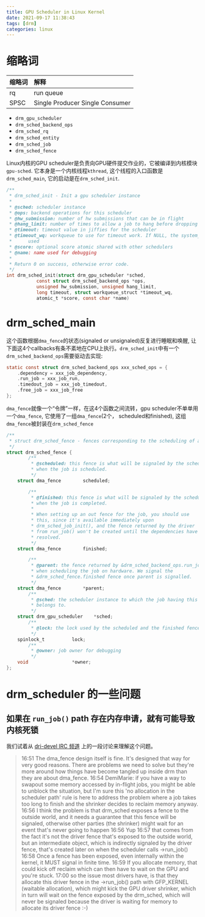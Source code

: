 ```yaml
---
title: GPU Scheduler in Linux Kernel
date: 2021-09-17 11:38:43
tags: [drm]
categories: linux
---
```


# 缩略词
| 缩略词                      | 解释                                      |
|:----------------------------|:------------------------------------------|
| rq                          | run queue                                 |
| SPSC                        | Single Producer Single Consumer           |

<!--more-->

- `drm_gpu_scheduler`
- `drm_sched_backend_ops`
- `drm_sched_rq`
- `drm_sched_entity`
- `drm_sched_job`
- `drm_sched_fence`

Linux内核的GPU scheduler是负责向GPU硬件提交作业的，它被编译到内核模块`gpu-sched`. 它本身是一个内核线程`kthread`, 这个线程的入口函数是`drm_sched_main`, 它的启动是在`drm_sched_init`. 


```c
/**
 * drm_sched_init - Init a gpu scheduler instance
 *
 * @sched: scheduler instance
 * @ops: backend operations for this scheduler
 * @hw_submission: number of hw submissions that can be in flight
 * @hang_limit: number of times to allow a job to hang before dropping it
 * @timeout: timeout value in jiffies for the scheduler
 * @timeout_wq: workqueue to use for timeout work. If NULL, the system_wq is
 *		used
 * @score: optional score atomic shared with other schedulers
 * @name: name used for debugging
 *
 * Return 0 on success, otherwise error code.
 */
int drm_sched_init(struct drm_gpu_scheduler *sched,
		   const struct drm_sched_backend_ops *ops,
		   unsigned hw_submission, unsigned hang_limit,
		   long timeout, struct workqueue_struct *timeout_wq,
		   atomic_t *score, const char *name)
```

# drm_sched_main

这个函数根据`dma_fence`的状态(signaled or unsignaled)反复进行睡眠和唤醒, 让下面这4个callbacks有条不紊地在CPU上执行。`drm_sched_init`中有一个`drm_sched_backend_ops`需要驱动去实现:

```c
static const struct drm_sched_backend_ops xxx_sched_ops = {
	.dependency = xxx_job_dependency,
	.run_job = xxx_job_run,
	.timedout_job = xxx_job_timedout,
	.free_job = xxx_job_free
};
```

`dma_fence`就像一个“令牌”一样，在这4个函数之间流转，gpu scheduler不单单用一个`dma_fence`, 它使用了一组`dma_fence`(2个， scheduled和finished), 这组`dma_fence`被封装在`drm_sched_fence`

```c
/**
 * struct drm_sched_fence - fences corresponding to the scheduling of a job.
 */
struct drm_sched_fence {
        /**
         * @scheduled: this fence is what will be signaled by the scheduler
         * when the job is scheduled.
         */
	struct dma_fence		scheduled;

        /**
         * @finished: this fence is what will be signaled by the scheduler
         * when the job is completed.
         *
         * When setting up an out fence for the job, you should use
         * this, since it's available immediately upon
         * drm_sched_job_init(), and the fence returned by the driver
         * from run_job() won't be created until the dependencies have
         * resolved.
         */
	struct dma_fence		finished;

        /**
         * @parent: the fence returned by &drm_sched_backend_ops.run_job
         * when scheduling the job on hardware. We signal the
         * &drm_sched_fence.finished fence once parent is signalled.
         */
	struct dma_fence		*parent;
        /**
         * @sched: the scheduler instance to which the job having this struct
         * belongs to.
         */
	struct drm_gpu_scheduler	*sched;
        /**
         * @lock: the lock used by the scheduled and the finished fences.
         */
	spinlock_t			lock;
        /**
         * @owner: job owner for debugging
         */
	void				*owner;
};
```

# drm_scheduler 的一些问题

## 如果在 `run_job()` path 存在内存申请，就有可能导致内核死锁

我们试着从 [dri-devel IRC 频道](https://oftc.irclog.whitequark.org/dri-devel/2023-03-10#31964051;) 上的一段讨论来理解这个问题。

> 16:51 <gfxstrand> The dma_fence design itself is fine. It's designed that way for very good reasons. There are problems we need to solve but they're more around how things have become tangled up inside drm than they are about dma_fence.
> 16:54 <bbrezillon> DemiMarie: if you have a way to swapout some memory accessed by in-flight jobs, you might be able to unblock the situation, but I'm sure this 'no allocation in the scheduler path' rule is here to address the problem where a job takes too long to finish and the shrinker decides to reclaim memory anyway.
> 16:56 <bbrezillon> I think the problem is that drm_sched exposes a fence to the outside world, and it needs a guarantee that this fence will be signaled, otherwise other parties (the shrinker) might wait for an event that's never going to happen
> 16:56 <gfxstrand> Yup
> 16:57 <bbrezillon> that comes from the fact it's not the driver fence that's exposed to the outside world, but an intermediate object, which is indirectly signaled by the driver fence, that's created later on when the scheduler calls ->run_job()
> 16:58 <gfxstrand> Once a fence has been exposed, even internally within the kernel, it MUST signal in finite time.
> 16:59 <gfxstrand> If you allocate memory, that could kick off reclaim which can then have to wait on the GPU and you're stuck.
> 17:00 <bbrezillon> so the issue most drivers have, is that they allocate this driver fence in the ->run_job() path with GFP_KERNEL (waitable allocation), which might kick the GPU driver shrinker, which in turn will wait on the fence exposed by the drm_sched, which will never be signaled because the driver is waiting for memory to allocate its driver fence :-)
